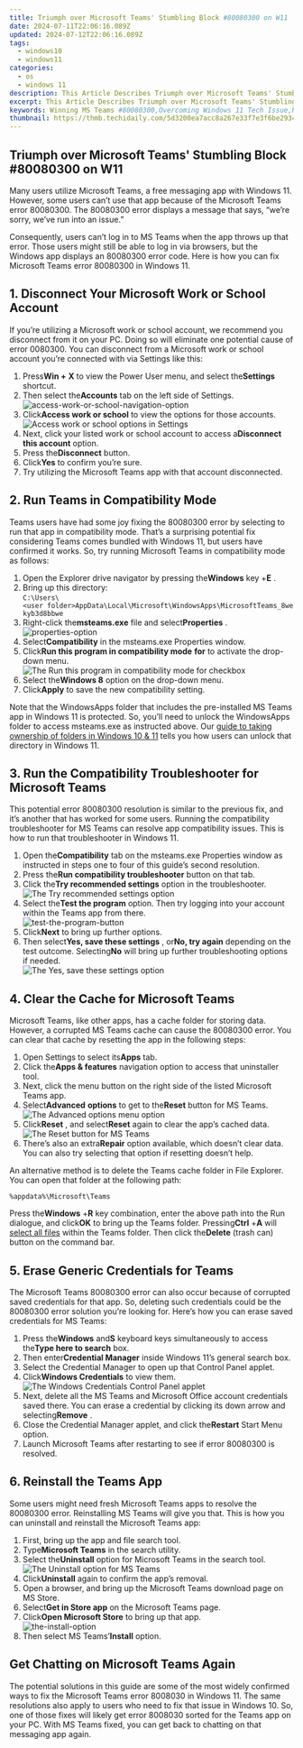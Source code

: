 ```yaml
---
title: Triumph over Microsoft Teams' Stumbling Block #80080300 on W11
date: 2024-07-11T22:06:16.089Z
updated: 2024-07-12T22:06:16.089Z
tags:
  - windows10
  - windows11
categories:
  - os
  - windows 11
description: This Article Describes Triumph over Microsoft Teams' Stumbling Block #80080300 on W11
excerpt: This Article Describes Triumph over Microsoft Teams' Stumbling Block #80080300 on W11
keywords: Winning MS Teams #80080300,Overcoming Windows 11 Tech Issue,Resolving Teams #80080300 W11,Fixing W11 Microsoft Teams Error,Tackling Teams #80080300 in Win11,Eluding Team's Compatibility on Windows 11,Bypassing MS Teams #80080300 Issue
thumbnail: https://thmb.techidaily.com/5d3200ea7acc8a267e33f7e3f6be29344352dcba610c7cb281d20c740b294fae.jpg
---
```


## Triumph over Microsoft Teams' Stumbling Block #80080300 on W11

 Many users utilize Microsoft Teams, a free messaging app with Windows 11\. However, some users can’t use that app because of the Microsoft Teams error 80080300\. The 80080300 error displays a message that says, “we’re sorry, we’ve run into an issue.”

 Consequently, users can’t log in to MS Teams when the app throws up that error. Those users might still be able to log in via browsers, but the Windows app displays an 80080300 error code. Here is how you can fix Microsoft Teams error 80080300 in Windows 11.

## 1\. Disconnect Your Microsoft Work or School Account

 If you’re utilizing a Microsoft work or school account, we recommend you disconnect from it on your PC. Doing so will eliminate one potential cause of error 0080300\. You can disconnect from a Microsoft work or school account you’re connected with via Settings like this:

1. Press**Win +** **X** to view the Power User menu, and select the**Settings** shortcut.
2. Then select the**Accounts** tab on the left side of Settings.  
![access-work-or-school-navigation-option](https://static1.makeuseofimages.com/wordpress/wp-content/uploads/2022/12/access-work-or-school-navigation-option.jpg)
3. Click**Access work or school** to view the options for those accounts.  
![Access work or school options in Settings](https://static1.makeuseofimages.com/wordpress/wp-content/uploads/2022/12/add-a-work-or-school-account.jpg)
4. Next, click your listed work or school account to access a**Disconnect this account** option.
5. Press the**Disconnect** button.
6. Click**Yes** to confirm you’re sure.
7. Try utilizing the Microsoft Teams app with that account disconnected.

## 2\. Run Teams in Compatibility Mode

 Teams users have had some joy fixing the 80080300 error by selecting to run that app in compatibility mode. That’s a surprising potential fix considering Teams comes bundled with Windows 11, but users have confirmed it works. So, try running Microsoft Teams in compatibility mode as follows:

1. Open the Explorer drive navigator by pressing the**Windows** key +**E** .
2. Bring up this directory:  
`C:\Users\<user folder>AppData\Local\Microsoft\WindowsApps\MicrosoftTeams_8wekyb3d8bbwe`
3. Right-click the**msteams.exe** file and select**Properties** .  
![properties-option](https://static1.makeuseofimages.com/wordpress/wp-content/uploads/2022/12/properties-option.jpg)
4. Select**Compatibility** in the msteams.exe Properties window.
5. Click**Run this program in compatibility mode** **for** to activate the drop-down menu.  
![The Run this program in compatibility mode for checkbox](https://static1.makeuseofimages.com/wordpress/wp-content/uploads/2022/12/run-in-compatibility-mode-option.jpg)
6. Select the**Windows 8** option on the drop-down menu.
7. Click**Apply** to save the new compatibility setting.

 Note that the WindowsApps folder that includes the pre-installed MS Teams app in Windows 11 is protected. So, you’ll need to unlock the WindowsApps folder to access msteams.exe as instructed above. Our [guide to taking ownership of folders in Windows 10 & 11](https://www.makeuseof.com/windows-10-11-own-folder/) tells you how users can unlock that directory in Windows 11.

## 3\. Run the Compatibility Troubleshooter for Microsoft Teams

 This potential error 80080300 resolution is similar to the previous fix, and it’s another that has worked for some users. Running the compatibility troubleshooter for MS Teams can resolve app compatibility issues. This is how to run that troubleshooter in Windows 11.

1. Open the**Compatibility** tab on the msteams.exe Properties window as instructed in steps one to four of this guide’s second resolution.
2. Press the**Run compatibility troubleshooter** button on that tab.
3. Click the**Try recommended settings** option in the troubleshooter.  
![The Try recommended settings option](https://static1.makeuseofimages.com/wordpress/wp-content/uploads/2022/12/try-recommended-settings-option.jpg)
4. Select the**Test the program** option. Then try logging into your account within the Teams app from there.  
![test-the-program-button](https://static1.makeuseofimages.com/wordpress/wp-content/uploads/2022/12/test-the-program-button.jpg)
5. Click**Next** to bring up further options.
6. Then select**Yes, save these settings** , or**No, try again** depending on the test outcome. Selecting**No** will bring up further troubleshooting options if needed.  
![The Yes, save these settings option](https://static1.makeuseofimages.com/wordpress/wp-content/uploads/2022/12/troubleshooting-options.jpg)

## 4\. Clear the Cache for Microsoft Teams

 Microsoft Teams, like other apps, has a cache folder for storing data. However, a corrupted MS Teams cache can cause the 80080300 error. You can clear that cache by resetting the app in the following steps:

1. Open Settings to select its**Apps** tab.
2. Click the**Apps & features** navigation option to access that uninstaller tool.
3. Next, click the menu button on the right side of the listed Microsoft Teams app.
4. Select**Advanced** **options** to get to the**Reset** button for MS Teams.  
![The Advanced options menu option](https://static1.makeuseofimages.com/wordpress/wp-content/uploads/2022/12/advanced-options-option.jpg)
5. Click**Reset** , and select**Reset** again to clear the app’s cached data.  
![The Reset button for MS Teams](https://static1.makeuseofimages.com/wordpress/wp-content/uploads/2022/12/the-reset-button-for-microsoft-teams.jpg)
6. There’s also an extra**Repair** option available, which doesn’t clear data. You can also try selecting that option if resetting doesn’t help.

 An alternative method is to delete the Teams cache folder in File Explorer. You can open that folder at the following path:

`%appdata%\Microsoft\Teams`

 Press the**Windows** +**R** key combination, enter the above path into the Run dialogue, and click**OK** to bring up the Teams folder. Pressing**Ctrl** +**A** will [select all files](https://www.makeuseof.com/windows-11-file-explorer-select-all-files/) within the Teams folder. Then click the**Delete** (trash can) button on the command bar.

## 5\. Erase Generic Credentials for Teams

 The Microsoft Teams 80080300 error can also occur because of corrupted saved credentials for that app. So, deleting such credentials could be the 80080300 error solution you’re looking for. Here’s how you can erase saved credentials for MS Teams:

1. Press the**Windows** and**S** keyboard keys simultaneously to access the**Type here to search** box.
2. Then enter**Credential Manager** inside Windows 11’s general search box.
3. Select the Credential Manager to open up that Control Panel applet.
4. Click**Windows Credentials** to view them.  
![The Windows Credentials Control Panel applet](https://static1.makeuseofimages.com/wordpress/wp-content/uploads/2022/12/windows-credentials-applet.jpg)
5. Next, delete all the MS Teams and Microsoft Office account credentials saved there. You can erase a credential by clicking its down arrow and selecting**Remove** .
6. Close the Credential Manager applet, and click the**Restart** Start Menu option.
7. Launch Microsoft Teams after restarting to see if error 80080300 is resolved.

## 6\. Reinstall the Teams App

 Some users might need fresh Microsoft Teams apps to resolve the 80080300 error. Reinstalling MS Teams will give you that. This is how you can uninstall and reinstall the Microsoft Teams app:

1. First, bring up the app and file search tool.
2. Type**Microsoft Teams** in the search utility.
3. Select the**Uninstall** option for Microsoft Teams in the search tool.  
![The Uninstall option for MS Teams](https://static1.makeuseofimages.com/wordpress/wp-content/uploads/2022/12/uninstall-option-for-ms-teams.jpg)
4. Click**Uninstall** again to confirm the app’s removal.
5. Open a browser, and bring up the Microsoft Teams download page on MS Store.
6. Select**Get in Store app** on the Microsoft Teams page.
7. Click**Open Microsoft Store** to bring up that app.  
![the-install-option](https://static1.makeuseofimages.com/wordpress/wp-content/uploads/2022/12/the-install-option.jpg)
8. Then select MS Teams’**Install** option.

## Get Chatting on Microsoft Teams Again

 The potential solutions in this guide are some of the most widely confirmed ways to fix the Microsoft Teams error 8008030 in Windows 11\. The same resolutions also apply to users who need to fix that issue in Windows 10\. So, one of those fixes will likely get error 8008030 sorted for the Teams app on your PC. With MS Teams fixed, you can get back to chatting on that messaging app again.

<ins class="adsbygoogle"
     style="display:block"
     data-ad-format="autorelaxed"
     data-ad-client="ca-pub-7571918770474297"
     data-ad-slot="1223367746"></ins>



<ins class="adsbygoogle"
     style="display:block"
     data-ad-client="ca-pub-7571918770474297"
     data-ad-slot="8358498916"
     data-ad-format="auto"
     data-full-width-responsive="true"></ins>





